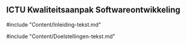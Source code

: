 ## ICTU Kwaliteitsaanpak Softwareontwikkeling

#include "Content/Inleiding-tekst.md"

#include "Content/Doelstellingen-tekst.md"
